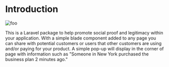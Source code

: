 # Introduction

<img :src="$withBase('/preview.png')" alt="foo">

This is a Laravel package to help promote social proof and legitimacy within your application. With a simple blade component added to any page you can share with potential customers or users that other customers are using and/or paying for your product. A simple pop-up will display in the corner of page with information such as "Someone in New York purchased the business plan 2 minutes ago."